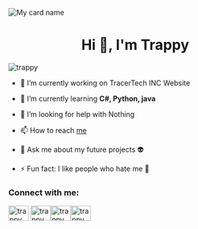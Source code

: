 

![My card name](https://cardivo.vercel.app/api?name=WESTON&description=Hi,%20Welcome%20To%20My%20Profile%20❤&image=https://avatars.githubusercontent.com/u/98483628?s=400&u=d0bc833d6e92330024267f951217ea343c939b09&v=4&backgroundColor=%23ecf0f1&instagram=trappy.ke&github=Trappykew&twitter=Trappy_W&pattern=leaf&colorPattern=%23eaeaea)

<h1 align="center">Hi 👋, I'm Trappy</h1>

<p align="left"> <img src="https://komarev.com/ghpvc/?username=Trappyke&label=Profile%20views&color=0e75b6&style=flat" alt="trappy" /> </p>

- 🔭 I’m currently working on TracerTech INC Website

- 🌱 I’m currently learning **C#, Python, java**

- 🤝 I’m looking for help with Nothing

- 📫 How to reach [me](https://Wa.me/254727472670?text=Hello%20P3P3%20Bro)
- 💬 Ask me about my future projects 👽

- ⚡ Fun fact: I like people who hate me 🙂


<h3 align="left">Connect with me:</h3>
<p align="left">
<a href="https://instagram.com/trappy.ke" target="blank"><img align="center" src="https://raw.githubusercontent.com/rahuldkjain/github-profile-readme-generator/master/src/images/icons/Social/instagram.svg" alt="trappy" height="30" width="40" /></a> <a href="https://www.youtube.com/channel/UCLOUU92x6cAmacsKv5VXkYg" target="blank"><img align="center" src="https://raw.githubusercontent.com/rahuldkjain/github-profile-readme-generator/master/src/images/icons/Social/youtube.svg" alt="trappy" height="30" width="40" /></a><a href="https://wa.me/254727472670?text=hello" target="blank"><img align="center" src="https://raw.githubusercontent.com/rahuldkjain/github-profile-readme-generator/master/src/images/icons/Social/whatsapp.svg" alt="trappy" height="30" width="40" /></a><a href="https://t.me/T_rappy" target="blank"><img align="center" src="https://raw.githubusercontent.com/rahuldkjain/github-profile-readme-generator/master/src/images/icons/Social/telegram.svg" alt="trappy" height="30" width="40" /></a>

</p>
